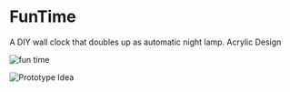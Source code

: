 # FunTime
A DIY wall clock that doubles up as automatic night lamp.
Acrylic Design 

![fun time](https://cloud.githubusercontent.com/assets/8638394/19182448/cc9418b8-8c90-11e6-8999-a27a84ce0288.PNG)

![Prototype Idea](https://github.com/ExploreEmbedded/FunTime/blob/master/Case/funTime.jpg)




